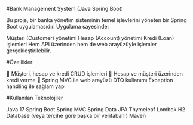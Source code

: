 #Bank Management System (Java Spring Boot)

Bu proje, bir banka yönetim sisteminin temel işlevlerini yöneten bir Spring Boot uygulamasıdır. Uygulama sayesinde:

Müşteri (Customer) yönetimi
Hesap (Account) yönetimi
Kredi (Loan) işlemleri
Hem API üzerinden hem de web arayüzüyle işlemler gerçekleştirilebilir.

#Özellikler

🔐 Müşteri, hesap ve kredi CRUD işlemleri
🔄 Hesap ve müşteri üzerinden kredi verme
📄 Spring MVC ile web arayüzü
DTO kullanımı
Exception handling ile sağlam yapı

#Kullanılan Teknolojiler

Java 17
Spring Boot
Spring MVC
Spring Data JPA
Thymeleaf
Lombok
H2 Database (veya tercihe göre başka bir veritabanı)
Maven
